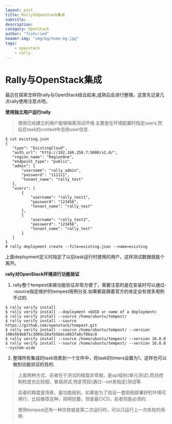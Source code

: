```yaml
---
layout: post
title: Rally与OpenStack集成
subtitle:
description:
category: OpenStack
author: "fishcried"
header-img: "img/bg/home-bg.jpg"
tags:
    - openstack
    - rally
---
```


# Rally与OpenStack集成

最近在探索怎样将rally与OpenStack结合起来,成熟后会进行整理。这里先记录几点rally使用注意点吧。

**使用独立用户运行rally**
 
> 使用已经建立的用户能够隔离测试环境.主要是在环境配置时指定users,然后在task的context中去除user信息.

 
 ```
$ cat existing.json
{
    "type": "ExistingCloud",
    "auth_url": "http://192.168.250.7:5000/v2.0/",
    "region_name": "RegionOne",
    "endpoint_type": "public",
    "admin": {
        "username": "rally_admin",
        "password": "111111",
        "tenant_name": "rally_test"
    },
    "users": [
        {
            "username": "rally_test1",
            "password": "123456",
            "tenant_name": "rally_test"
        },
        {
            "username": "rally_test2",
            "password": "123456",
            "tenant_name": "rally_test"
        }
    ]
}
# rally deployment create --file=existing.json --name=existing
```

上面deployment定义时指定了以后task运行时使用的用户，这样测试数据就能个离开。

**rally对OpenStack环境进行功能验证**

1. rally整个tempest来做功能验证非常方便了，需要注意的是在安装时可以通过--source指定维护的tempest用例分支.如果都是跟着官方的肯定会有很多用例不过的.
```
$ rally verify install
$ rally verify install --deployment <UUID or name of a deployment>
$ rally verify install --source /home/ubuntu/tempest/
$ rally verify install --source https://github.com/openstack/tempest.git
$ rally verify install --source /home/ubuntu/tempest/ --version 198e5b4b871c3d09c20afb56dca9637a8cf86ac8
$ rally verify install --source /home/ubuntu/tempest/ --version 10.0.0
$ rally verify install --source /home/ubuntu/tempest/ --version 10.0.0 --system-wide
```
2. 整理所有集成的task场景到一个文件中，将task的timers设置为1，这样也可以做到功能验证的目的.

> 上面两种方式，前者在于测试的精度非常细，是api级别(单元测试),而且控制粒度也比较细，冒烟测试,特定项目(通过--set来指定)测试等.
> 
> 后者的精度是场景，是功能级别。如果是为了验证一套刚刚部署好的环境可用行，比较推荐这种，简明扼要。但是最CICD，前者则是必须的.
> 
> 使用tempest还有一种优势就是第二次运行时，可以只运行上一次失败的用例.
